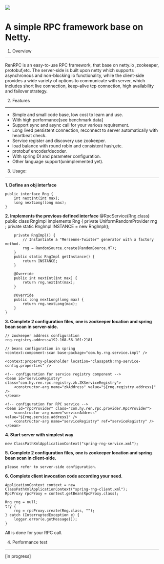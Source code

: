 [![][ButlerImage]][website] 

A simple RPC framework base on Netty.
==========
1. Overview
-----
	
RenRPC is an easy-to-use RPC framework, that base on netty.io ,zookeeper, protobuf,etc.
The server-side is built upon netty which supports asynchronous and non-blocking io functionality, while the client-side provides a wide variety of options to communicate with server, which includes short live connection, keep-alive tcp connection, high availability and failover strategy.



2. Features
-----
- Simple and small code base, low cost to learn and use.
- With high performance[see benchmark data]
- Support sync and async call for your various requirement.
- Long lived persistent connection, reconnect to server automatically with heartbeat check.
- Service register and discovery use zookeeper.
- load balance with round robin and consistent hash,etc.
- protobuf encoder/decoder.
- With spring DI and parameter configuration.
- Other language support(unimplemented yet).


3. Usage:
-----
**1. Define an obj interface**
	
	public interface Rng {
		int nextInt(int max);
		long nextLong(long max);
	}
**2. Implements the previous defined interface**
	@RpcService(Rng.class)
	public class RngImpl implements Rng {
		private UniformRandomProvider rng ;
		private static RngImpl INSTANCE = new RngImpl();
	
		private RngImpl() {
			// Instantiate a "Mersenne-Twister" generator with a factory method.
			rng = RandomSource.create(RandomSource.MT);
		}
		public static RngImpl getInstance() {
			return INSTANCE;
		}
	
		@Override
		public int nextInt(int max) {
			return rng.nextInt(max);
		}
	
		@Override
		public long nextLong(long max) {
			return rng.nextLong(max);
		}
	}



**3. **Complete 2 configuration files, one is zookeeper location and spring bean scan in server-side.****
	
	// zookeeper address configuration	
	rng.registry.address=192.168.56.101:2181

	// beans configuration in spring
	<context:component-scan base-package="com.hy.rng.service.impl" />

	<context:property-placeholder location="classpath:rng-service-config.properties" />

	<!-- configuration for service registry component -->
	<bean id="serviceRegistry" class="com.hy.ren.rpc.registry.zk.ZKServiceRegistry">
		<constructor-arg name="zkAddress" value="${rng.registry.address}" />
	</bean>

	<!-- configuration for RPC service -->
	<bean id="rpcProvider" class="com.hy.ren.rpc.provider.RpcProvider">
		<constructor-arg name="serviceAddress" value="${rng.service.address}" />
		<constructor-arg name="serviceRegistry" ref="serviceRegistry" />
	</bean>
	

**4. Start server with simplest way**

	new ClassPathXmlApplicationContext("spring-rng-service.xml");

**5. Complete 2 configuration files, one is zookeeper location and spring bean scan in client-side.**

	please refer to server-side configuration.

**6. Complete client invocation code according your need.**

	ApplicationContext context = new ClassPathXmlApplicationContext("spring-rng-client.xml");
	RpcProxy rpcProxy = context.getBean(RpcProxy.class);

	Rng rng = null;
	try {
		rng = rpcProxy.create(Rng.class, "");
	} catch (InterruptedException e) {
		logger.error(e.getMessage());
	}

All is done for your RPC call. 


4. Performance test
-----
 [in progress]



[ButlerImage]: https://github.com/weixuan2008/RenRPC/blob/master/renrpc-master/RenRPC.png
[website]: https://github.com/weixuan2008/RenRPC